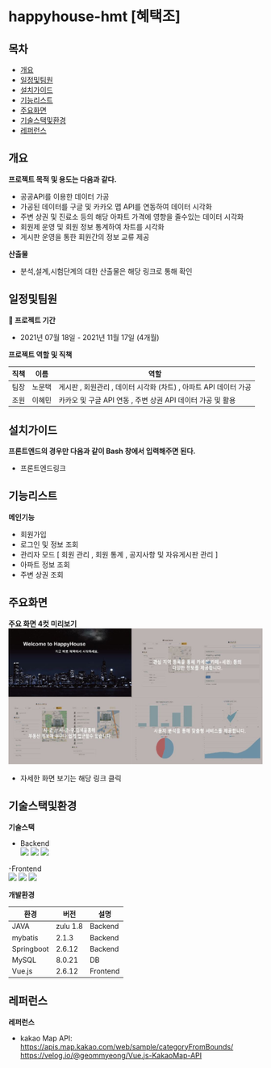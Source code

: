 # happyhouse-hmt [혜택조]
## 목차
  - [개요](#개요) 
  - [일정및팀원](#일정및팀원) 
  - [설치가이드](#설치가이드)
  - [기능리스트](#기능리스트)
  - [주요화면](#주요화면)
  - [기술스택및환경](#기술스택및환경)
  - [레퍼런스](#레퍼런스)

## 개요

**프로젝트 목적 및 용도는 다음과 같다.**
- 공공API를 이용한 데이터 가공
- 가공된 데이터를 구글 및 카카오 맵 API를 연동하여 데이터 시각화
- 주변 상권 및 진료소 등의 해당 아파트 가격에 영향을 줄수있는 데이터 시각화
- 회원제 운영 및 회원 정보 통계하여 차트를 시각화
- 게시판 운영을 통한 회원간의 정보 교류 제공

**산출물**
- 분석,설계,시험단계의 대한 산출물은 해당 링크로 통해 확인


## 일정및팀원
**📆 프로젝트 기간**
- 2021년 07월 18일 - 2021년 11월 17일 (4개월)

**프로젝트 역할 및 직책**

|직책|이름|역할|
|------|---|---|
|팀장|노문택|게시판 , 회원관리 , 데이터 시각화 (차트) , 아파트 API 데이터 가공 |
|조원|이혜민|카카오 및 구글 API 연동 , 주변 상권 API 데이터 가공 및 활용 |

## 설치가이드
**프론트엔드의 경우만 다음과 같이 Bash 창에서 입력해주면 된다.**
- 프론트엔드링크 

## 기능리스트
**메인기능**
- 회원가입 
- 로그인 및 정보 조회
- 관리자 모드 [ 회원 관리 , 회원 통계 , 공지사항  및 자유게시판 관리 ]
- 아파트 정보 조회
- 주변 상권 조회

## 주요화면
**주요 화면 4컷 미리보기**
![캡처](/img/result.jpg)

- 자세한 화면 보기는 해당 링크 클릭

## 기술스택및환경

**기술스택**

- Backend  
<img src="https://img.shields.io/badge/JAVA-007396?style=for-the-badge&logo=java&logoColor=white">  <img src="https://img.shields.io/badge/Spring-6DB33F?style=for-the-badge&logo=Spring&logoColor=white"> <img src="https://img.shields.io/badge/mysql-4479A1?style=for-the-badge&logo=mysql&logoColor=white">  

-Frontend  
<img src="https://img.shields.io/badge/bootstrap-7952B3?style=for-the-badge&logo=bootstrap&logoColor=white"> <img src="https://img.shields.io/badge/vue.js-4FC08D?style=for-the-badge&logo=vue.js&logoColor=white"> <img src="https://img.shields.io/badge/javascript-F7DF1E?style=for-the-badge&logo=javascript&logoColor=black">  

**개발환경**

|환경|버전|설명|
|------|---|---|
| JAVA | zulu 1.8 | Backend |
| mybatis | 2.1.3 | Backend |
| Springboot | 2.6.12 | Backend |
| MySQL | 8.0.21 | DB |
| Vue.js | 2.6.12 | Frontend |

## 레퍼런스
**레퍼런스**
- kakao Map API: https://apis.map.kakao.com/web/sample/categoryFromBounds/ https://velog.io/@geommyeong/Vue.js-KakaoMap-API


